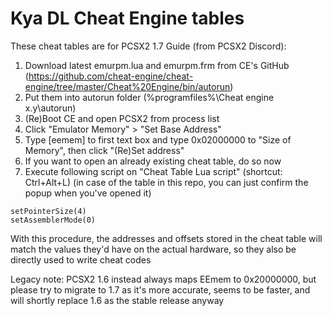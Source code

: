 # Kya DL Cheat Engine tables
These cheat tables are for PCSX2 1.7
Guide (from PCSX2 Discord):  
1. Download latest emurpm.lua and emurpm.frm from CE's GitHub (https://github.com/cheat-engine/cheat-engine/tree/master/Cheat%20Engine/bin/autorun) 
1. Put them into autorun folder (%programfiles%\Cheat engine x.y\autorun\)
1. (Re)Boot CE and open PCSX2 from process list
1. Click "Emulator Memory" > "Set Base Address"
1. Type [eemem] to first text box and type 0x02000000 to "Size of Memory", then click "(Re)Set address"
1. If you want to open an already existing cheat table, do so now
1. Execute following script on "Cheat Table Lua script" (shortcut: Ctrl+Alt+L) (in case of the table in this repo, you can just confirm the popup when you've opened it)
```
setPointerSize(4)
setAssemblerMode(0)
```
With this procedure, the addresses and offsets stored in the cheat table will match the values they'd have on the actual hardware, so they also be directly used to write cheat codes

  

    
Legacy note: PCSX2 1.6 instead always maps EEmem to 0x20000000, but please try to migrate to 1.7 as it's more accurate, seems to be faster, and will shortly replace 1.6 as the stable release anyway

